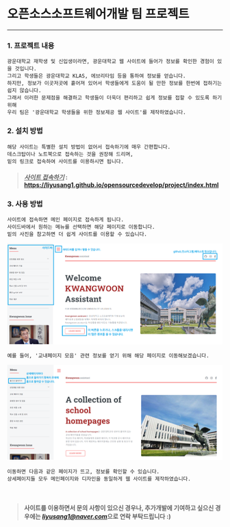 # 오픈소스소프트웨어개발 팀 프로젝트
--------------------
### 1. 프로젝트 내용
    광운대학교 재학생 및 신입생이라면, 광운대학교 웹 사이트에 들어가 정보를 확인한 경험이 있을 것입니다. 
    그리고 학생들은 광운대학교 KLAS, 에브리타임 등을 통하여 정보를 얻습니다. 
    하지만, 정보가 이곳저곳에 흩어져 있어서 학생들에게 도움이 될 만한 정보를 한번에 접하기는 쉽지 않습니다. 
    그래서 이러한 문제점을 해결하고 학생들이 더욱더 편리하고 쉽게 정보를 접할 수 있도록 하기 위해 
    우리 팀은 '광운대학교 학생들을 위한 정보제공 웹 사이트'를 제작하였습니다.
### 2. 설치 방법
    해당 사이트는 특별한 설치 방법이 없어서 접속하기에 매우 간편합니다.
    데스크탑이나 노트북으로 접속하는 것을 권장해 드리며, 
    밑의 링크로 접속하여 사이트를 이용하시면 됩니다.
> #### *<u>사이트 접속하기</u>* : <https://liyusang1.github.io/opensourcedevelop/project/index.html>
### 3. 사용 방법
    사이트에 접속하면 메인 페이지로 접속하게 됩니다.
    사이드바에서 원하는 메뉴를 선택하면 해당 페이지로 이동합니다.
    밑의 사진을 참고하면 더 쉽게 사이트를 이용할 수 있습니다.
![mainpage_guide](./project/images/mainpage_guide.png)

    예를 들어, '교내페이지 모음' 관련 정보를 얻기 위해 해당 페이지로 이동해보겠습니다.
![subpage_guide](./project/images/subpage_guide.png)

    이동하면 다음과 같은 페이지가 뜨고, 정보를 확인할 수 있습니다.
    상세페이지들 모두 메인페이지와 디자인을 동일하게 웹 사이트를 제작하였습니다.
    
<br>

> #### 사이트를 이용하면서 문의 사항이 있으신 경우나, 추가개발에 기여하고 싶으신 경우에는 *liyusang1@naver.com*으로 연락 부탁드립니다 :)
